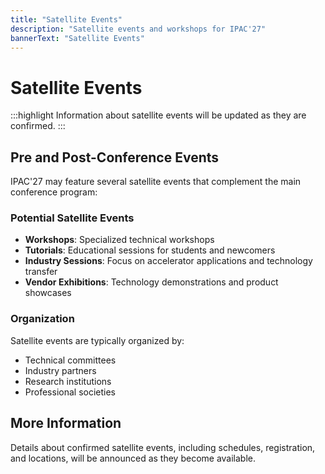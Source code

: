 ```yaml
---
title: "Satellite Events"
description: "Satellite events and workshops for IPAC'27"
bannerText: "Satellite Events"
---
```


# Satellite Events

:::highlight
Information about satellite events will be updated as they are confirmed.
:::

## Pre and Post-Conference Events

IPAC'27 may feature several satellite events that complement the main conference program:

### Potential Satellite Events

- **Workshops**: Specialized technical workshops
- **Tutorials**: Educational sessions for students and newcomers
- **Industry Sessions**: Focus on accelerator applications and technology transfer
- **Vendor Exhibitions**: Technology demonstrations and product showcases

### Organization

Satellite events are typically organized by:
- Technical committees
- Industry partners
- Research institutions
- Professional societies

## More Information

Details about confirmed satellite events, including schedules, registration, and locations, will be announced as they become available.
